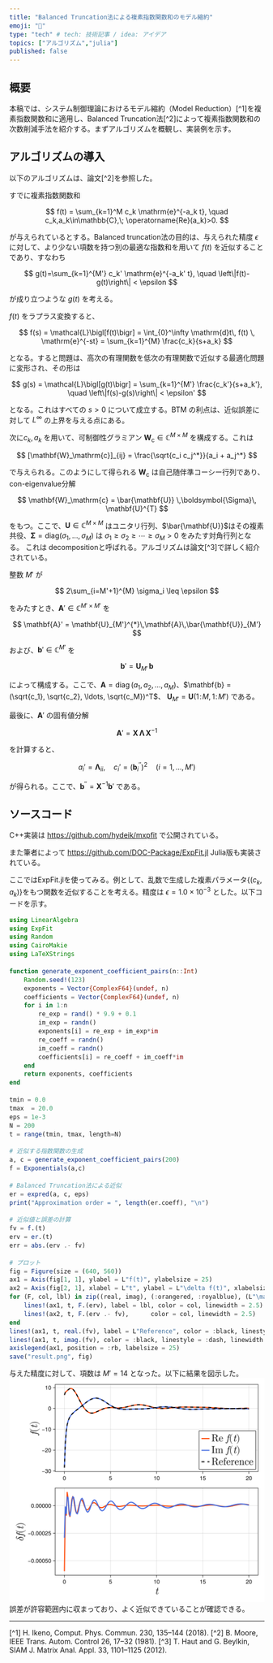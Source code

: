 ```yaml
---
title: "Balanced Truncation法による複素指数関数和のモデル縮約"
emoji: "🍡"
type: "tech" # tech: 技術記事 / idea: アイデア
topics: ["アルゴリズム","julia"]
published: false
---
```


## 概要

本稿では、システム制御理論におけるモデル縮約（Model Reduction）[^1]を複素指数関数和に適用し、Balanced Truncation法[^2]によって複素指数関数和の次数削減手法を紹介する。まずアルゴリズムを概観し、実装例を示す。


## アルゴリズムの導入

以下のアルゴリズムは、論文[^2]を参照した。

すでに複素指数関数和

$$
f(t) = \sum_{k=1}^M c_k \mathrm{e}^{-a_k t}, \quad c_k,a_k\in\mathbb{C},\; \operatorname{Re}(a_k)>0.
$$

が与えられているとする。Balanced truncation法の目的は、与えられた精度 $\epsilon$ に対して、より少ない項数を持つ別の最適な指数和を用いて $f(t)$ を近似することであり、すなわち

$$
g(t)=\sum_{k=1}^{M'} c_k' \mathrm{e}^{-a_k' t}, 
\quad
\left\|f(t)-g(t)\right\| < \epsilon 
$$

が成り立つような $g(t)$ を考える。

$f(t)$ をラプラス変換すると、

$$
f(s) 
= \mathcal{L}\bigl[f(t)\bigr] 
= \int_{0}^\infty \mathrm{d}t\, f(t) \, \mathrm{e}^{-st} 
= \sum_{k=1}^{M} \frac{c_k}{s+a_k}
$$

となる。すると問題は、高次の有理関数を低次の有理関数で近似する最適化問題に変形され、その形は

$$
g(s)
= \mathcal{L}\bigl[g(t)\bigr] = \sum_{k=1}^{M'} \frac{c_k'}{s+a_k'}, 
\quad
\left\|f(s)-g(s)\right\| < \epsilon'
$$

となる。これはすべての $s > 0$ について成立する。BTM の利点は、近似誤差に対して $L^\infty$ の上界を与える点にある。

次に$c_k,a_k$ を用いて、可制御性グラミアン $\mathbf{W}_\mathrm{c} \in \mathbb{C}^{M\times M}$ を構成する。これは

$$
[\mathbf{W}_\mathrm{c}]_{ij} = \frac{\sqrt{c_i c_j^*}}{a_i + a_j^*}
$$

で与えられる。このようにして得られる $\mathbf{W}_\mathrm{c}$ は自己随伴準コーシー行列であり、con-eigenvalue分解

$$
\mathbf{W}_\mathrm{c} 
= \bar{\mathbf{U}} \,\boldsymbol{\Sigma}\, \mathbf{U}^{T}
$$

をもつ。ここで、$\mathbf{U} \in \mathbb{C}^{M\times M}$ はユニタリ行列、$\bar{\mathbf{U}}$はその複素共役、$\boldsymbol{\Sigma} = \mathrm{diag}(\sigma_1,\dots,\sigma_M)$ は $\sigma_1 \ge \sigma_2 \ge \cdots \ge \sigma_M > 0$ をみたす対角行列となる。 これは decompositionと呼ばれる。アルゴリズムは論文[^3]で詳しく紹介されている。

整数 $M'$ が 

$$
2\sum_{i=M'+1}^{M} \sigma_i \leq \epsilon
$$

をみたすとき、$\mathbf{A}' \in \mathbb{C}^{M'\times M'}$ を

$$
\mathbf{A}' = \mathbf{U}_{M'}^{*}\,\mathbf{A}\,\bar{\mathbf{U}}_{M'}
$$

および、$\mathbf{b}' \in \mathbb{C}^{M'}$ を

$$
\mathbf{b}' = \mathbf{U}_{M'}\,\mathbf{b}
$$

によって構成する。ここで、$\mathbf{A} = \operatorname{diag}(a_1, a_2, \ldots, a_M)$、$\mathbf{b} = (\sqrt{c_1}, \sqrt{c_2}, \ldots, \sqrt{c_M})^T$、 $\mathbf{U}_{M'} = \mathbf{U}(1\!:\!M,\,1\!:\!M')$ である。

最後に、$\mathbf{A}'$ の固有値分解

$$
\mathbf{A}' = \mathbf{X} \,\boldsymbol{\Lambda}\,\mathbf{X}^{-1}
$$

を計算すると、

$$
a_{i}'=\boldsymbol{\Lambda}_{ii}, 
\quad
c_i'=(\mathbf{b}_i^{''})^{2} 
\quad
(i=1, \ldots, M')
$$

が得られる。ここで、$\mathbf{b}^{''} = \mathbf{X}^{-1}\mathbf{b}'$ である。


## ソースコード

C++実装は
https://github.com/hydeik/mxpfit
で公開されている。

また筆者によって
https://github.com/DOC-Package/ExpFit.jl
Julia版も実装されている。

ここではExpFit.jlを使ってみる。例として、乱数で生成した複素パラメータ$\{(c_k,a_k)\}$をもつ関数を近似することを考える。精度は $\epsilon = 1.0\times 10^{-3}$ とした。以下コードを示す。

```julia
using LinearAlgebra
using ExpFit
using Random
using CairoMakie
using LaTeXStrings 

function generate_exponent_coefficient_pairs(n::Int)
    Random.seed!(123)
    exponents = Vector{ComplexF64}(undef, n)
    coefficients = Vector{ComplexF64}(undef, n)
    for i in 1:n
        re_exp = rand() * 9.9 + 0.1
        im_exp = randn()  
        exponents[i] = re_exp + im_exp*im
        re_coeff = randn()
        im_coeff = randn()
        coefficients[i] = re_coeff + im_coeff*im
    end
    return exponents, coefficients
end

tmin = 0.0
tmax  = 20.0      
eps = 1e-3
N = 200
t = range(tmin, tmax, length=N)

# 近似する指数関数の生成
a, c = generate_exponent_coefficient_pairs(200)
f = Exponentials(a,c)

# Balanced Truncation法による近似
er = expred(a, c, eps)
print("Approximation order = ", length(er.coeff), "\n")

# 近似値と誤差の計算
fv = f.(t)
erv = er.(t)
err = abs.(erv .- fv)

# プロット
fig = Figure(size = (640, 560))
ax1 = Axis(fig[1, 1], ylabel = L"f(t)", ylabelsize = 25)
ax2 = Axis(fig[2, 1], xlabel = L"t", ylabel = L"\delta f(t)", xlabelsize = 25, ylabelsize = 25)
for (F, col, lbl) in zip((real, imag), (:orangered, :royalblue), (L"\mathrm{Re} f(t)", L"\mathrm{Im} f(t)"))
    lines!(ax1, t, F.(erv), label = lbl, color = col, linewidth = 2.5)
    lines!(ax2, t, F.(erv .- fv),      color = col, linewidth = 2.5)
end
lines!(ax1, t, real.(fv), label = L"Reference", color = :black, linestyle = :dash, linewidth = 2.5)
lines!(ax1, t, imag.(fv), color = :black, linestyle = :dash, linewidth = 2.5)
axislegend(ax1, position = :rb, labelsize = 25)
save("result.png", fig)
```
与えた精度に対して、項数は $M'=14$ となった。以下に結果を図示した。
![alt text](/images/btm.png)
誤差が許容範囲内に収まっており、よく近似できていることが確認できる。

---

[^1] H. Ikeno, Comput. Phys. Commun. 230, 135–144 (2018).
[^2] B. Moore, IEEE Trans. Autom. Control 26, 17–32 (1981).
[^3] T. Haut and G. Beylkin, SIAM J. Matrix Anal. Appl. 33, 1101–1125 (2012). 



